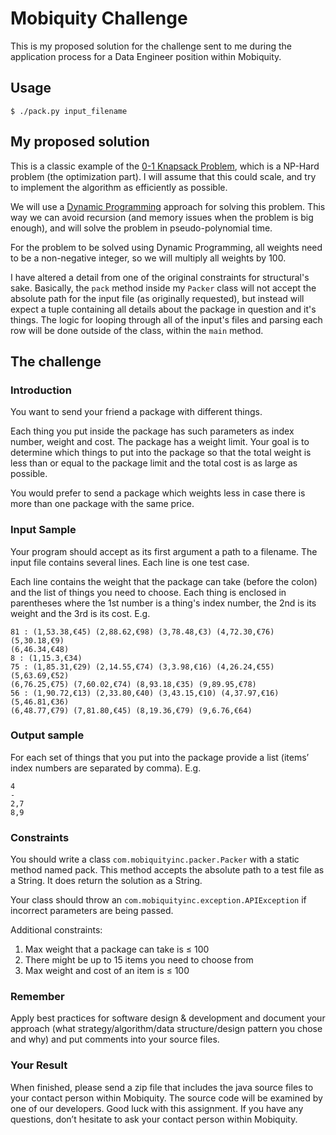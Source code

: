 # Mobiquity Challenge

This is my proposed solution for the challenge sent to me during the application process for a Data Engineer position within Mobiquity.

## Usage

    $ ./pack.py input_filename

## My proposed solution

This is a classic example of the [0-1 Knapsack Problem](https://en.wikipedia.org/wiki/Knapsack_problem), which is a NP-Hard problem (the optimization part). I will assume that this could scale, and try to implement the algorithm as efficiently as possible.

We will use a [Dynamic Programming](https://en.wikipedia.org/wiki/Dynamic_programming) approach for solving this problem. This way we can avoid recursion (and memory issues when the problem is big enough), and will solve the problem in pseudo-polynomial time.

For the problem to be solved using Dynamic Programming, all weights need to be a non-negative integer, so we will multiply all weights by 100.

I have altered a detail from one of the original constraints for structural's sake. Basically, the `pack` method  inside my `Packer` class will not accept the absolute path for the input file (as originally requested), but instead will expect a tuple containing all details about the package in question and it's things. The logic for looping through all of the input's files and parsing each row will be done outside of the class, within the `main` method.

## The challenge

### Introduction

You want to send your friend a package with different things.

Each thing you put inside the package has such parameters as index number, weight and cost. The package has a weight limit. Your goal is to determine which things to put into the package so that the total weight is less than or equal to the package limit and the total cost is as large as possible.

You would prefer to send a package which weights less in case there is more than one package with the same price.

### Input Sample

Your program should accept as its first argument a path to a filename. The input file contains several lines. Each line is one test case.

Each line contains the weight that the package can take (before the colon) and the list of things you need to choose. Each thing is enclosed in parentheses where the 1st number is a thing's index number, the 2nd is its weight and the 3rd is its cost. E.g.

    81 : (1,53.38,€45) (2,88.62,€98) (3,78.48,€3) (4,72.30,€76) (5,30.18,€9)
    (6,46.34,€48)
    8 : (1,15.3,€34)
    75 : (1,85.31,€29) (2,14.55,€74) (3,3.98,€16) (4,26.24,€55) (5,63.69,€52)
    (6,76.25,€75) (7,60.02,€74) (8,93.18,€35) (9,89.95,€78)
    56 : (1,90.72,€13) (2,33.80,€40) (3,43.15,€10) (4,37.97,€16) (5,46.81,€36)
    (6,48.77,€79) (7,81.80,€45) (8,19.36,€79) (9,6.76,€64)

### Output sample

For each set of things that you put into the package provide a list (items’ index numbers are separated by comma). E.g.

    4
    -
    2,7
    8,9

### Constraints

You should write a class `com.mobiquityinc.packer.Packer` with a static method named pack. This method accepts the absolute path to a test file as a String. It does return the solution as a String.

Your class should throw an `com.mobiquityinc.exception.APIException` if incorrect parameters are being passed.

Additional constraints:

1. Max weight that a package can take is ≤ 100
2. There might be up to 15 items you need to choose from
3. Max weight and cost of an item is ≤ 100

### Remember

Apply best practices for software design & development and document your approach (what strategy/algorithm/data structure/design pattern you chose and why) and put comments into your source files.

### Your Result

When finished, please send a zip file that includes the java source files to your contact person within Mobiquity. The source code will be examined by one of our developers.
Good luck with this assignment. If you have any questions, don’t hesitate to ask your contact person within Mobiquity.
